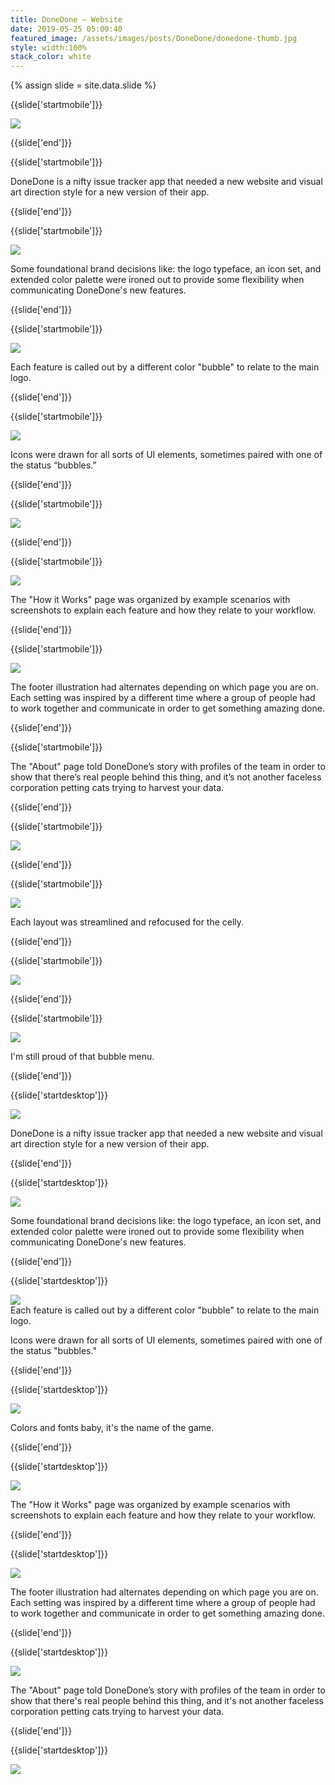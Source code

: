 ```yaml
---
title: DoneDone — Website
date: 2019-05-25 05:00:40
featured_image: /assets/images/posts/DoneDone/donedone-thumb.jpg
style: width:100%
stack_color: white
---
```

{% assign slide = site.data.slide %}


{{slide['startmobile']}}

<div><img class='full-height' src='{{ site.url }}/assets/images/posts/DoneDone/donedone-1-mobile.png' srcset='{{ site.url }}/assets/images/posts/DoneDone/donedone-1-mobile.png 375w, {{ site.url }}/assets/images/posts/DoneDone/donedone-1-mobile@2x.png 750w, {{ site.url }}/assets/images/posts/DoneDone/donedone-1-mobile@3x.png 1125w'></div>

<p class='bg-dark'></p>


{{slide['end']}}



{{slide['startmobile']}}

DoneDone is a nifty issue tracker app that needed a new website and visual art direction style for a new version of their app.

{{slide['end']}}



{{slide['startmobile']}}

<div><img class='full-height' src='{{ site.url }}/assets/images/posts/DoneDone/donedone-2-mobile.png' srcset='{{ site.url }}/assets/images/posts/DoneDone/donedone-2-mobile.png 375w, {{ site.url }}/assets/images/posts/DoneDone/donedone-2-mobile@2x.png 750w, {{ site.url }}/assets/images/posts/DoneDone/donedone-2-mobile@3x.png 1125w'></div>

<p class='bg'>Some foundational brand decisions like: the logo typeface, an icon set, and extended color palette were ironed out to provide some flexibility when communicating DoneDone's new features.</p>

{{slide['end']}}



{{slide['startmobile']}}

<div><img class='full-height' src='{{ site.url }}/assets/images/posts/DoneDone/donedone-3-mobile.png' srcset='{{ site.url }}/assets/images/posts/DoneDone/donedone-3-mobile.png 375w, {{ site.url }}/assets/images/posts/DoneDone/donedone-3-mobile@2x.png 750w, {{ site.url }}/assets/images/posts/DoneDone/donedone-3-mobile@3x.png 1125w'></div>

<p class='bg-dark'>Each feature is called out by a different color "bubble" to relate to the main logo.</p>


{{slide['end']}}



{{slide['startmobile']}}

<div><img class='full-height' src='{{ site.url }}/assets/images/posts/DoneDone/donedone-4-mobile.png' srcset='{{ site.url }}/assets/images/posts/DoneDone/donedone-4-mobile.png 375w, {{ site.url }}/assets/images/posts/DoneDone/donedone-4-mobile@2x.png 750w, {{ site.url }}/assets/images/posts/DoneDone/donedone-4-mobile@3x.png 1125w'></div>

<p class='bg-dark'>Icons were drawn for all sorts of UI elements, sometimes paired with one of the status “bubbles.”</p>

{{slide['end']}}


{{slide['startmobile']}}

<div><img class='full-height' src='{{ site.url }}/assets/images/posts/DoneDone/donedone-5-mobile.png' srcset='{{ site.url }}/assets/images/posts/DoneDone/donedone-5-mobile.png 375w, {{ site.url }}/assets/images/posts/DoneDone/donedone-5-mobile@2x.png 750w, {{ site.url }}/assets/images/posts/DoneDone/donedone-5-mobile@3x.png 1125w'></div>



{{slide['end']}}




{{slide['startmobile']}}

<div><img class='full-height' src='{{ site.url }}/assets/images/posts/DoneDone/donedone-6-mobile.png' srcset='{{ site.url }}/assets/images/posts/DoneDone/donedone-6-mobile.png 375w, {{ site.url }}/assets/images/posts/DoneDone/donedone-6-mobile@2x.png 750w, {{ site.url }}/assets/images/posts/DoneDone/donedone-6-mobile@3x.png 1125w'></div>

<p class='bg-dark'>The "How it Works" page was organized by example scenarios with screenshots to explain each feature and how they relate to your workflow.</p>

{{slide['end']}}




{{slide['startmobile']}}

<div><img class='full-height' src='{{ site.url }}/assets/images/posts/DoneDone/donedone-7-mobile.png' srcset='{{ site.url }}/assets/images/posts/DoneDone/donedone-7-mobile.png 375w, {{ site.url }}/assets/images/posts/DoneDone/donedone-7-mobile@2x.png 750w, {{ site.url }}/assets/images/posts/DoneDone/donedone-7-mobile@3x.png 1125w'></div>

<p class='bg-dark'>The footer illustration had alternates depending on which page you are on. Each setting was inspired by a different time where a group of people had to work together and communicate in order to get something amazing done.</p>

{{slide['end']}}


{{slide['startmobile']}}

The "About" page told DoneDone’s story with profiles of the team in order to show that there’s real people behind this thing, and it’s not another faceless corporation petting cats trying to harvest your data.

{{slide['end']}}



{{slide['startmobile']}}

<div><img class='full-height' src='{{ site.url }}/assets/images/posts/DoneDone/donedone-8-mobile.png' srcset='{{ site.url }}/assets/images/posts/DoneDone/donedone-8-mobile.png 375w, {{ site.url }}/assets/images/posts/DoneDone/donedone-8-mobile@2x.png 750w, {{ site.url }}/assets/images/posts/DoneDone/donedone-8-mobile@3x.png 1125w'></div>

{{slide['end']}}


{{slide['startmobile']}}

<div><img class='full-height' src='{{ site.url }}/assets/images/posts/DoneDone/donedone-9-mobile.png' srcset='{{ site.url }}/assets/images/posts/DoneDone/donedone-9-mobile.png 375w, {{ site.url }}/assets/images/posts/DoneDone/donedone-9-mobile@2x.png 750w, {{ site.url }}/assets/images/posts/DoneDone/donedone-9-mobile@3x.png 1125w'></div>

<p class='bg-dark'>Each layout was streamlined and refocused for the celly.</p>


{{slide['end']}}



{{slide['startmobile']}}

<div><img class='full-height' src='{{ site.url }}/assets/images/posts/DoneDone/donedone-10-mobile.png' srcset='{{ site.url }}/assets/images/posts/DoneDone/donedone-10-mobile.png 375w, {{ site.url }}/assets/images/posts/DoneDone/donedone-10-mobile@2x.png 750w, {{ site.url }}/assets/images/posts/DoneDone/donedone-10-mobile@3x.png 1125w'></div>

<p class="bg-dark"></p>

{{slide['end']}}



{{slide['startmobile']}}

<div><img class='full-height' src='{{ site.url }}/assets/images/posts/DoneDone/donedone-11-mobile.png' srcset='{{ site.url }}/assets/images/posts/DoneDone/donedone-11-mobile.png 375w, {{ site.url }}/assets/images/posts/DoneDone/donedone-11-mobile@2x.png 750w, {{ site.url }}/assets/images/posts/DoneDone/donedone-11-mobile@3x.png 1125w'></div>

<p class="bg-dark">I'm still proud of that bubble menu.</p>



{{slide['end']}}







{{slide['startdesktop']}}

<div><img class='full-width' src='{{ site.url }}/assets/images/posts/DoneDone/donedone-1@2x.png' srcset='{{ site.url }}/assets/images/posts/DoneDone/donedone-1.png 1024w, {{ site.url }}/assets/images/posts/DoneDone/donedone-1@2x.png 2048w, {{ site.url }}/assets/images/posts/DoneDone/donedone-1@3x.png 3072w'></div>

DoneDone is a nifty issue tracker app that needed a new website and visual art direction style for a new version of their app.

{{slide['end']}}



{{slide['startdesktop']}}

<div><img src='{{ site.url }}/assets/images/posts/DoneDone/donedone-2@2x.png' srcset='{{ site.url }}/assets/images/posts/DoneDone/donedone-2.png 794w, {{ site.url }}/assets/images/posts/DoneDone/donedone-2@2x.png 1588w, {{ site.url }}/assets/images/posts/DoneDone/donedone-2@3x.png 2382w'></div>

Some foundational brand decisions like: the logo typeface, an icon set, and extended color palette were ironed out to provide some flexibility when communicating DoneDone's new features.

{{slide['end']}}



{{slide['startdesktop']}}

<div><img src='{{ site.url }}/assets/images/posts/DoneDone/donedone-3@2x.png' srcset='{{ site.url }}/assets/images/posts/DoneDone/donedone-3.png 794w, {{ site.url }}/assets/images/posts/DoneDone/donedone-3@2x.png 1588w, {{ site.url }}/assets/images/posts/DoneDone/donedone-3@3x.png 2382w'></div>

<figcaption>Each feature is called out by a different color "bubble" to relate to the main logo.</figcaption>

Icons were drawn for all sorts of UI elements, sometimes paired with one of the status "bubbles."

{{slide['end']}}



{{slide['startdesktop']}}

<div><img src='{{ site.url }}/assets/images/posts/DoneDone/donedone-4@2x.png' srcset='{{ site.url }}/assets/images/posts/DoneDone/donedone-4.png 794w, {{ site.url }}/assets/images/posts/DoneDone/donedone-4@2x.png 1588w, {{ site.url }}/assets/images/posts/DoneDone/donedone-4@3x.png 2382w'></div>

Colors and fonts baby, it's the name of the game.

{{slide['end']}}



{{slide['startdesktop']}}

<div><img src='{{ site.url }}/assets/images/posts/DoneDone/donedone-5@2x.png' srcset='{{ site.url }}/assets/images/posts/DoneDone/donedone-5.png 794w, {{ site.url }}/assets/images/posts/DoneDone/donedone-5@2x.png 1588w, {{ site.url }}/assets/images/posts/DoneDone/donedone-5@3x.png 2382w'></div>

The "How it Works" page was organized by example scenarios with screenshots to explain each feature and how they relate to your workflow.

{{slide['end']}}


{{slide['startdesktop']}}

<div><img src='{{ site.url }}/assets/images/posts/DoneDone/donedone-6@2x.png' srcset='{{ site.url }}/assets/images/posts/DoneDone/donedone-6.png 794w, {{ site.url }}/assets/images/posts/DoneDone/donedone-6@2x.png 1588w, {{ site.url }}/assets/images/posts/DoneDone/donedone-6@3x.png 2382w'></div>

The footer illustration had alternates depending on which page you are on. Each setting was inspired by a different time where a group of people had to work together and communicate in order to get something amazing done.

{{slide['end']}}



{{slide['startdesktop']}}

<div><img src='{{ site.url }}/assets/images/posts/DoneDone/donedone-7@2x.png' srcset='{{ site.url }}/assets/images/posts/DoneDone/donedone-7.png 794w, {{ site.url }}/assets/images/posts/DoneDone/donedone-7@2x.png 1588w, {{ site.url }}/assets/images/posts/DoneDone/donedone-7@3x.png 2382w'></div>

The "About" page told DoneDone’s story with profiles of the team in order to show that there's real people behind this thing, and it's not another faceless corporation petting cats trying to harvest your data.


{{slide['end']}}




{{slide['startdesktop']}}

<div class='row'>

<div><img src='{{ site.url }}/assets/images/posts/Donedone/donedone-8@2x.png' srcset='{{ site.url }}/assets/images/posts/Donedone/donedone-8.png 314w, {{ site.url }}/assets/images/posts/Donedone/donedone-8@2x.png 628w, {{ site.url }}/assets/images/posts/Donedone/donedone-8@3x.png 942w'></div><!--

--><div><img src='{{ site.url }}/assets/images/posts/Donedone/donedone-9@2x.png' srcset='{{ site.url }}/assets/images/posts/Donedone/donedone-9.png 474w, {{ site.url }}/assets/images/posts/Donedone/donedone-9@2x.png 948w, {{ site.url }}/assets/images/posts/Donedone/donedone-9@3x.png 1422w'></div>

</div>

Each layout was streamlined and re-focused for the celly.


{{slide['end']}}




{{slide['startdesktop']}}

<div><img src='{{ site.url }}/assets/images/posts/DoneDone/donedone-10@2x.png' srcset='{{ site.url }}/assets/images/posts/DoneDone/donedone-10.png 794w, {{ site.url }}/assets/images/posts/DoneDone/donedone-10@2x.png 1588w, {{ site.url }}/assets/images/posts/DoneDone/donedone-10@3x.png 2382w'></div>

<figcaption>I'm still proud of that bubble menu.</figcaption>


{{slide['end']}}
